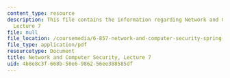 ```yaml
---
content_type: resource
description: This file contains the information regarding Network and Computer Security,
  Lecture 7
file: null
file_location: /coursemedia/6-857-network-and-computer-security-spring-2014/4b8e8c3f668b50e6986256ee388585df_MIT6_857S14_Lec07.pdf
file_type: application/pdf
resourcetype: Document
title: Network and Computer Security, Lecture 7
uid: 4b8e8c3f-668b-50e6-9862-56ee388585df
---
```

